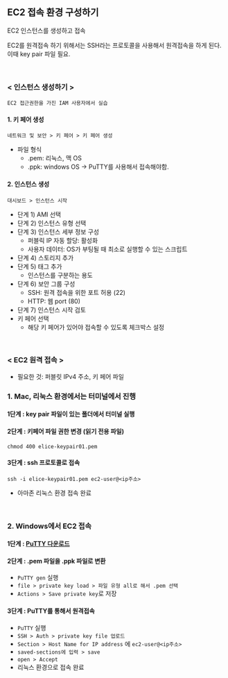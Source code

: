 ## EC2 접속 환경 구성하기

EC2 인스턴스를 생성하고 접속

EC2를 원격접속 하기 위해서는 SSH라는 프로토콜을 사용해서 원격접속을 하게 된다. 이때 key pair 파일 필요.

<br>

### < 인스턴스 생성하기 >

`EC2 접근권한을 가진 IAM 사용자에서 실습`

#### 1. 키 페어 생성

`네트워크 및 보안 > 키 페어 > 키 페어 생성`

- 파일 형식
  - .pem: 리눅스, 맥 OS
  - .ppk: windows OS -> PuTTY를 사용해서 접속해야함.

#### 2. 인스턴스 생성

`대시보드 > 인스턴스 시작`

- 단계 1) AMI 선택
- 단계 2) 인스턴스 유형 선택
- 단계 3) 인스턴스 세부 정보 구성
  - 퍼블릭 IP 자동 할당: 활성화
  - 사용자 데이터: OS가 부팅될 때 최소로 실행할 수 있는 스크립트
- 단계 4) 스토리지 추가
- 단계 5) 태그 추가
  - 인스턴스를 구분하는 용도
- 단계 6) 보안 그룹 구성
  - SSH: 원격 접속을 위한 포트 허용 (22)
  - HTTP: 웹 port (80)
- 단계 7) 인스턴스 시작 검토
- 키 페어 선택
  - 해당 키 페어가 있어야 접속할 수 있도록 체크박스 설정

<br>

### < EC2 원격 접속 >

- 필요한 것: 퍼블릿 IPv4 주소, 키 페어 파일

### 1. Mac, 리눅스 환경에서는 터미널에서 진행

#### 1단계 : key pair 파일이 있는 폴더에서 터미널 실행

#### 2단계 : 키페어 파일 권한 변경 (읽기 전용 파일)

```
chmod 400 elice-keypair01.pem
```

#### 3단계 : ssh 프로토콜로 접속

```
ssh -i elice-keypair01.pem ec2-user@<ip주소>
```

- 아마존 리눅스 환경 접속 완료

<br>

### 2. Windows에서 EC2 접속

#### 1단계 : [PuTTY 다운로드](https://www.chiark.greenend.org.uk/~sgtatham/putty/latest.html)

#### 2단계 : .pem 파일을 .ppk 파일로 변환

- `PuTTY gen` 실행
- `file > private key load > 파일 유형 all로 해서 .pem 선택`
- `Actions > Save private key`로 저장

#### 3단계 : PuTTY를 통해서 원격접속

- `PuTTY` 실행
- `SSH > Auth > private key file 업로드`
- `Section > Host Name for IP address` 에 `ec2-user@<ip주소>`
- `saved-sections에 입력 > save`
- `open > Accept`
- 리눅스 환경으로 접속 완료

